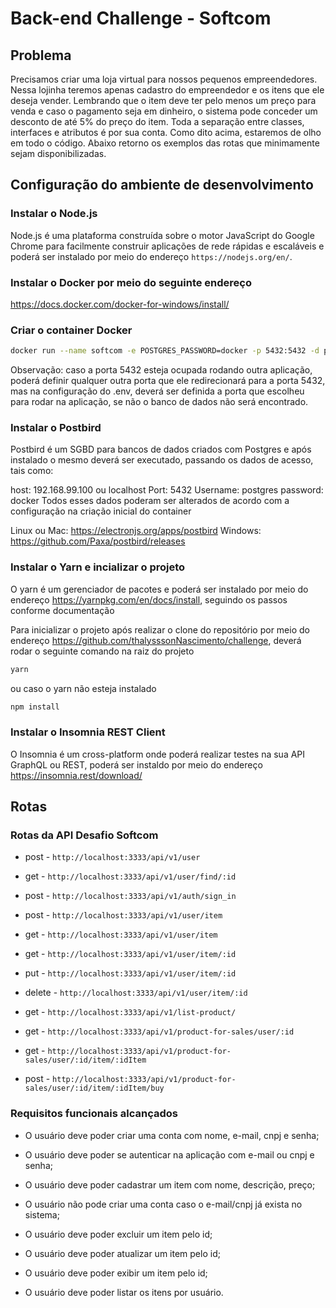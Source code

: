 # Back-end Challenge - Softcom

## Problema

Precisamos criar uma loja virtual para nossos pequenos empreendedores. Nessa lojinha teremos apenas cadastro do empreendedor e os itens que ele deseja vender. Lembrando que o item deve ter pelo menos um preço para venda e caso o pagamento seja em dinheiro, o sistema pode conceder um desconto de até 5% do preço do item.
Toda a separação entre classes, interfaces e atributos é por sua conta. Como dito acima, estaremos de olho em todo o código.
Abaixo retorno os exemplos das rotas que minimamente sejam disponibilizadas.

## Configuração do ambiente de desenvolvimento

### Instalar o Node.js

Node.js é uma plataforma construída sobre o motor JavaScript do Google Chrome para facilmente construir aplicações de rede rápidas e escaláveis e poderá ser instalado por meio do endereço `https://nodejs.org/en/`.

### Instalar o Docker por meio do seguinte endereço

https://docs.docker.com/docker-for-windows/install/

### Criar o container Docker

```bash
docker run --name softcom -e POSTGRES_PASSWORD=docker -p 5432:5432 -d postgres:11
```

Observação: caso a porta 5432 esteja ocupada rodando outra aplicação, poderá definir qualquer outra porta que ele redirecionará para a porta 5432, mas na configuração do .env, deverá ser definida a porta que escolheu para rodar na aplicação, se não o banco de dados não será encontrado.

### Instalar o Postbird

Postbird é um SGBD para bancos de dados criados com Postgres e após instalado o mesmo deverá ser executado, passando os dados de acesso, tais como:

host: 192.168.99.100 ou localhost
Port: 5432
Username: postgres
password:  docker
Todos esses dados poderam ser alterados de acordo com a configuração na criação inicial do container

Linux ou Mac: https://electronjs.org/apps/postbird
Windows: https://github.com/Paxa/postbird/releases

### Instalar o Yarn e incializar o projeto

O yarn é um gerenciador de pacotes e poderá ser instalado por meio do endereço
https://yarnpkg.com/en/docs/install, seguindo os passos conforme documentação

Para inicializar o projeto após realizar o clone do repositório por meio do endereço
https://github.com/thalysssonNascimento/challenge, deverá rodar o seguinte comando
na raiz do projeto

```bash
yarn
```

ou caso o yarn não esteja instalado

```bash
npm install
```

### Instalar o Insomnia REST Client

O Insomnia é um cross-platform onde poderá realizar testes na sua API GraphQL ou REST, poderá ser instaldo
por meio do endereço https://insomnia.rest/download/

## Rotas

### Rotas da API Desafio Softcom

 * post - `http://localhost:3333/api/v1/user`
 * get -  `http://localhost:3333/api/v1/user/find/:id`
 * post - `http://localhost:3333/api/v1/auth/sign_in`

 * post -   `http://localhost:3333/api/v1/user/item`
 * get -    `http://localhost:3333/api/v1/user/item`
 * get -    `http://localhost:3333/api/v1/user/item/:id`
 * put -    `http://localhost:3333/api/v1/user/item/:id`
 * delete - `http://localhost:3333/api/v1/user/item/:id`

 * get -  `http://localhost:3333/api/v1/list-product/`
 * get -  `http://localhost:3333/api/v1/product-for-sales/user/:id`
 * get -  `http://localhost:3333/api/v1/product-for-sales/user/:id/item/:idItem`
 * post - `http://localhost:3333/api/v1/product-for-sales/user/:id/item/:idItem/buy`

### Requisitos funcionais alcançados

   + O usuário deve poder criar uma conta com nome, e-mail, cnpj e senha;
    
   + O usuário deve poder se autenticar na aplicação com e-mail ou cnpj e senha;
    
   + O usuário deve poder cadastrar um item com nome, descrição, preço;
    
   + O usuário não pode criar uma conta caso o e-mail/cnpj já exista no sistema;
    
   + O usuário deve poder excluir um item pelo id;
    
   + O usuário deve poder atualizar um item pelo id;
    
   + O usuário deve poder exibir um item pelo id;
    
   + O usuário deve poder listar os itens por usuário.
